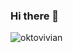 ### Hi there 👋

<!--
**Oktovivian/Oktovivian** is a ✨ _special_ ✨ repository because its `README.md` (this file) appears on your GitHub profile.

Here are some ideas to get you started:

- 🔭 I’m currently working on ...
- 🌱 I’m currently learning ...
- 👯 I’m looking to collaborate on ...
- 🤔 I’m looking for help with ...
- 💬 Ask me about ...
- 📫 How to reach me: ...
- 😄 Pronouns: ...
- ⚡ Fun fact: ...

<h1 align="center">Hi 👋, I'm Oktovivian</h1>
<h3 align="center">I'm CS Student from Indonesia who's very interested in data, machine learning, deep learning, AI.....</h3>
- 📝 I regularly write articles on [https://medium.com/@oktovivian](https://medium.com/@oktovivian)

- 📫 How to reach me **vianokto30@gmail.com**

<h3 align="center">Connect with me:</h3>
<p align="center">
<a href="https://twitter.com/oktovivian" target="blank"><img align="center" src="https://raw.githubusercontent.com/rahuldkjain/github-profile-readme-generator/master/src/images/icons/Social/twitter.svg" alt="oktovivian" height="30" width="40" /></a>
<a href="https://linkedin.com/in/ramadhan oktovivian muhammad" target="blank"><img align="center" src="https://raw.githubusercontent.com/rahuldkjain/github-profile-readme-generator/master/src/images/icons/Social/linked-in-alt.svg" alt="ramadhan oktovivian muhammad" height="30" width="40" /></a>
<a href="https://fb.com/oktovivian" target="blank"><img align="center" src="https://raw.githubusercontent.com/rahuldkjain/github-profile-readme-generator/master/src/images/icons/Social/facebook.svg" alt="oktovivian" height="30" width="40" /></a>
<a href="https://instagram.com/okto.vivian" target="blank"><img align="center" src="https://raw.githubusercontent.com/rahuldkjain/github-profile-readme-generator/master/src/images/icons/Social/instagram.svg" alt="okto.vivian" height="30" width="40" /></a>
</p>

-->




<p><img align="center" src="https://github-readme-stats.vercel.app/api/top-langs?username=oktovivian&show_icons=true&locale=en&layout=compact" alt="oktovivian" /></p>



